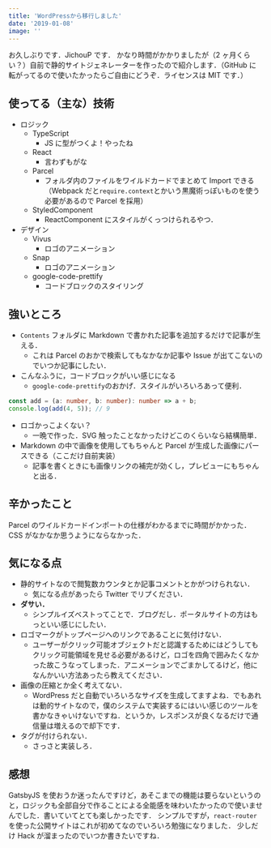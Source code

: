 ```yaml
---
title: 'WordPressから移行しました'
date: '2019-01-08'
image: ''
---
```


お久しぶりです．JichouP です．
かなり時間がかかりましたが（2 ヶ月くらい？）自前で静的サイトジェネレーターを作ったので紹介します．（GitHub に転がってるので使いたかったらご自由にどうぞ．ライセンスは MIT です．）

## 使ってる（主な）技術

- ロジック
  - TypeScript
    - JS に型がつくよ！やったね
  - React
    - 言わずもがな
  - Parcel
    - フォルダ内のファイルをワイルドカードでまとめて Import できる（Webpack だと`require.context`とかいう黒魔術っぽいものを使う必要があるので Parcel を採用）
  - StyledComponent
    - ReactComponent にスタイルがくっつけられるやつ．
- デザイン
  - Vivus
    - ロゴのアニメーション
  - Snap
    - ロゴのアニメーション
  - google-code-prettify
    - コードブロックのスタイリング

## 強いところ

- `Contents` フォルダに Markdown で書かれた記事を追加するだけで記事が生える．
  - これは Parcel のおかで検索してもなかなか記事や Issue が出てこないのでいつか記事にしたい．
- こんなふうに，コードブロックがいい感じになる
  - `google-code-prettify`のおかげ．スタイルがいろいろあって便利．

```ts
const add = (a: number, b: number): number => a + b;
console.log(add(4, 5)); // 9
```

- ロゴかっこよくない？
  - 一晩で作った．SVG 触ったことなかったけどこのくらいなら結構簡単．
- Markdown の中で画像を使用してもちゃんと Parcel が生成した画像にパースできる（ここだけ自前実装）
  - 記事を書くときにも画像リンクの補完が効くし，プレビューにもちゃんと出る．

## 辛かったこと

Parcel のワイルドカードインポートの仕様がわかるまでに時間がかかった．
CSS がなかなか思うようにならなかった．

## 気になる点

- 静的サイトなので閲覧数カウンタとか記事コメントとかがつけられない．
  - 気になる点があったら Twitter でリプください．
- **ダサい．**
  - シンプルイズベストってことで．ブログだし．ポータルサイトの方はもっといい感じにしたい．
- ロゴマークがトップページへのリンクであることに気付けない．
  - ユーザーがクリック可能オブジェクトだと認識するためにはどうしてもクリック可能領域を見せる必要があるけど，ロゴを四角で囲みたくなかった故こうなってしまった．アニメーションでごまかしてるけど，他になんかいい方法あったら教えてください．
- 画像の圧縮とか全く考えてない．
  - WordPress だと自動でいろいろなサイズを生成してますよね．でもあれは動的サイトなので，僕のシステムで実装するにはいい感じのツールを書かなきゃいけないですね．というか，レスポンスが良くなるだけで通信量は増えるので却下です．
- タグが付けられない．
  - さっさと実装しろ．

## 感想

GatsbyJS を使おうか迷ったんですけど，あそこまでの機能は要らないというのと，ロジックも全部自分で作ることによる全能感を味わいたかったので使いませんでした．書いていてとても楽しかったです．
シンプルですが，`react-router`を使った公開サイトはこれが初めてなのでいろいろ勉強になりました．
少しだけ Hack が溜まったのでいつか書きたいですね．
